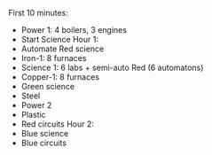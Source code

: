 First 10 minutes:
* Power 1: 4 boilers, 3 engines
* Start Science
Hour 1:
* Automate Red science
* Iron-1: 8 furnaces
* Science 1: 6 labs + semi-auto Red (6 automatons)
* Copper-1: 8 furnaces
* Green science
* Steel
* Power 2
* Plastic
* Red circuits
Hour 2:
* Blue science
* Blue circuits
